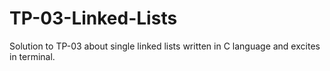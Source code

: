 # TP-03-Linked-Lists
Solution to TP-03 about single linked lists written in C language and excites in terminal.
